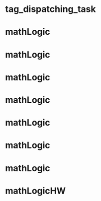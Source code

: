 # tag_dispatching_task
# mathLogic
# mathLogic
# mathLogic
# mathLogic
# mathLogic
# mathLogic
# mathLogic
# mathLogicHW
